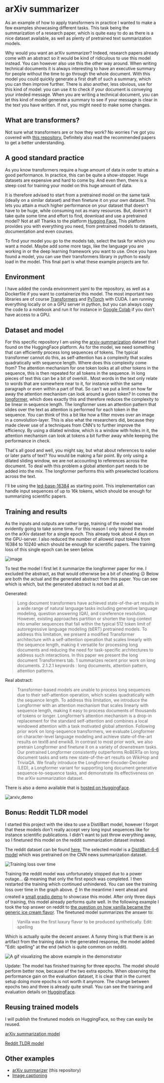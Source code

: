 # arXiv summarizer
As an example of how to apply transformers in practice I wanted to make a few examples showcasing different tasks. This task being the summarization of a research paper, which is quite easy to do as there is a nice dataset available, as well as plenty of pretrained text summarization models.

Why would you want an arXiv summarizer? Indeed, research papers already come with an abstract so it would be kind of ridiculous to use this model instead. You can however also use this the other way around. When writing technical documents it is always interesting to have an executive summary for people without the time to go through the whole document. With this model you could quickly generate a first draft of such a summary, which you can then improve further. There is also another, less obvious, use for this kind of model: you can use it to check if your document is conveying your inteded message. When you are writing a technical document, you can let this kind of model generate a summary to see if your message is clear in the text you have written. If not, you might need to make some changes.

## What are transformers?
Not sure what transformers are or how they work? No worries I've got you covered with [this repository.](https://github.com/VerleysenNiels/transformers-pytorch)
Definitely also read the recommended papers to get a better understanding.

## A good standard practice
As you know transformers require a huge amount of data in order to attain a good performance. In practice, this can be quite a show-stopper. Huge datasets are expensive and hard to come by. And even then, there is a steep cost for training your model on this huge amount of data. 

It is therefore advised to start from a pretrained model on the same task (ideally on a similar dataset) and then finetune it on your own dataset. This lets you attain a much higher performance on your dataset that doesn't have to be huge, while consuming not as many resources. But, doesn't it take quite some time and effort to find, download and use a pretrained model? Not at all! Thanks to the platform [Hugging Face.](https://huggingface.co/) This platform provides you with everything you need, from pretrained models to datasets, documentation and even courses.

To find your model you go to the models tab, select the task for which you want a model. Maybe add some more tags, like the language you are working in or the deep learning framework you want to use. Once you have found a model, you can use their transformers library in python to easily load in the model. This final part is what these example projects are for.

## Environment
I have added the conda environment yaml to the repository, as well as a Dockerfile if you want to containerize this model. The most important two libraries are of course [Transformers](https://pypi.org/project/transformers/) and [PyTorch](https://pytorch.org/) with CUDA. I am running everything locally or on a GPU server in python, but you can always copy the code to a notebook and run it for instance in [Google Colab](https://colab.research.google.com/) if you don't have access to a GPU. 

## Dataset and model
For this specific repository I am using the [arxiv-summarization](https://huggingface.co/datasets/ccdv/arxiv-summarization) dataset that I found on the HuggingFace platform. As for the model, we need something that can efficiently process long sequences of tokens. The typical transformer cannot do this, as self-attention has a complexity that scales quadratically with sequence length. Where does this complexity come from? The attention mechanism for one token looks at all other tokens in the sequence, this is then repeated for all tokens in the sequence. In long pieces of text this can be a bit of overkill.. Most words in the text only relate to words that are somewhere near to it, for instance within the same paragraph or even within a part of that. So can't we put a limit on how far away the attention mechanism can look around a given token? In comes the [longformer](https://arxiv.org/pdf/2004.05150.pdf), which does exactly this and therefore reduces the complexity to be linear in sequence length. The longformer uses an attention pattern that slides over the text as attention is performed for each token in the sequence. You can think of this a bit like how a filter moves over an image in a convolution-layer. This is also what the researchers did, because they made clever use of a techniques from CNN's to further improve the efficiency. By using a dilated window, which is a window with holes in it, the attention mechanism can look at tokens a bit further away while keeping the performance in check.

That's all good and well, you might say, but what about references to ealier or later parts of text? You would be making a fair point. By only using a dilated sliding window, we are not accounting to references across the document. To deal with this problem a global attention part needs to be added into the mix. The longformer performs this with preselected locations across the text.

I'll be using the [led-base-16384](https://huggingface.co/allenai/led-base-16384) as starting point. This implementation can handle input sequences of up to 16k tokens, which should be enough for summarizing scientific papers.

## Training and results
As the inputs and outputs are rather large, training of the model was evidently going to take some time. For this reason I only trained the model on the arXiv dataset for a single epoch. This already took about 4 days on the GPU-server. I also reduced the number of allowed input tokens from 16384 to 10240 which should be enough for scientific papers. The training loss of this single epoch can be seen below.

![image](https://user-images.githubusercontent.com/26146888/222953350-e33f6b83-8e53-4385-a5c3-1d538cb5419b.png)

To test the model I first let it summarize the longformer paper for me. I excluded the abstract, as that would otherwise be a bit of cheating :wink:
Below are both the actual and the generated abstract from this paper. You can see which is which, but the generated abstract is not bad at all.

Generated:
> Long document transformers have achieved state-of-the-art results in a wide range of natural language tasks including generative language modeling, question answering (QA), and coreference resolution. However, existing approaches partition or shorten the long context into smaller sequences that fall within the typical 512 token limit of autoregressive language modeling (bERT) pretrained models. To address this limitation, we present a modified Transformer architecture with a self-attention operation that scales linearly with the sequence length, making it versatile for processing long documents and reducing the need for task-specific architectures to address such interactions. In this paper we present the long document Transformers tab. 1 summarizes recent prior work on long documents. 2.1.2.1   keywords : long documents, attention pattern, attention patterns.

Real abstract:
> Transformer-based models are unable to process long sequences due to their self-attention operation, which scales quadratically with the sequence length. To address this limitation, we introduce the Longformer with an attention mechanism that scales linearly with sequence length, making it easy to process documents of thousands of tokens or longer. Longformer’s attention mechanism is a drop-in replacement for the standard self-attention and combines a local windowed attention with a task motivated global attention. Following prior work on long-sequence transformers, we evaluate Longformer on character-level language modeling and achieve state-of-the-art results on text8 and enwik8. In contrast to most prior work, we also pretrain Longformer and finetune it on a variety of downstream tasks. Our pretrained Longformer consistently outperforms RoBERTa on long document tasks and sets new state-of-the-art results on WikiHop and TriviaQA. We finally introduce the Longformer-Encoder-Decoder (LED), a Longformer variant for supporting long document generative sequence-to-sequence tasks, and demonstrate its effectiveness on the arXiv summarization dataset.

There is also a demo available that is [hosted on HuggingFace](https://huggingface.co/spaces/NielsV/arxiv-summarizer).

![arxiv_demo](https://user-images.githubusercontent.com/26146888/222954084-3cdb5998-6261-45cd-8977-a9e605062360.gif)

## Bonus: Reddit TLDR model
I started this project with the idea to use a DistilBart model, however I forgot that these models don't really accept very long input sequences like for instance scientific publications. I didn't want to just throw everything away, so I finetuned this model on the reddit summarization dataset instead.

The reddit dataset can be found [here.](https://huggingface.co/datasets/reddit) The selected model is a [DistilBart-6-6 model](https://huggingface.co/sshleifer/distilbart-cnn-6-6) which was pretrained on the CNN news summarization dataset.

![Training loss over time](https://github.com/VerleysenNiels/arxiv-summarizer/blob/master/training_reddit/training_loss.png?raw=true)

Training the reddit model was unfortunately stopped due to a power outage... :scream: meaning that only the first epoch was completed. I then restarted the training which continued unhindered. You can see the training loss over time in the graph above. :point_up: In the meantime I went ahead and created a [small gradio demo](https://huggingface.co/spaces/NielsV/Reddit-TLDR-bot) to showcase this model. After only three days of training, this model already performs quite well. In the following example I took the top answer on reddit to [the question on how vanilla became the generic ice cream flavor](https://www.reddit.com/r/AskHistorians/comments/ijt3rd/how_did_vanilla_become_the_generic_flavor_of_ice/). The finetuned model summarizes the answer to:

> Vanilla was the first luxury flavor to be produced synthetically.
> Edit: spelling

Which is actually quite the decent answer. A funny thing is that there is an artifact from the training data in the generated response, the model added "Edit: spelling"  at the end (which is quite common on reddit).

![A gif visualizing the above example in the demonstrator](https://github.com/VerleysenNiels/arxiv-summarizer/blob/master/demo/reddit_demo.gif?raw=true)

Update: The model has finished training for three epochs. The model should perform better now, because of the two extra epochs. When observing the performance gain on the evaluation dataset, it is clear that in the current setup doing more epochs is not worth it anymore. The change between epochs two and three is already quite small. You can see the training and evaluation details on [HuggingFace](https://huggingface.co/NielsV/distilbart-cnn-6-6-reddit).

## Reusing trained models
I will publish the finetuned models on HuggingFace, so they can easily be reused.

[arXiv summarization model](https://huggingface.co/NielsV/led-arxiv-10240)

[Reddit TLDR model](https://huggingface.co/NielsV/distilbart-cnn-6-6-reddit)

## Other examples
- [arXiv summarizer](https://github.com/VerleysenNiels/arxiv-summarizer) (this repository)
- [Image captioning](https://github.com/VerleysenNiels/image-captioning)
